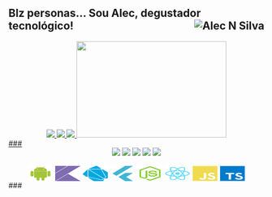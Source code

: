 ## Blz personas... Sou Alec, degustador tecnológico!<img align="right" src="https://komarev.com/ghpvc/?username=alecnsilva&label=Profile%20views&color=0e75b6&style=flat" alt="Alec N Silva" />
<a href="https://github.com/alecnsilva">

<div align="center">
	<img height="180em" src="https://github-readme-stats.vercel.app/api?username=alecnsilva&show_icons=true&theme=nord&include_all_commits=true&count_private=true"/>
	<img height="180em" src="https://github-readme-stats.vercel.app/api/top-langs/?username=alecnsilva&layout=compact&langs_count=7&theme=nord"/>
	<img height="190em" src="https://activity-graph.herokuapp.com/graph?username=alecnsilva&bg_color=22272E&color=7490AC&line=14292e&point=24292e&area=true&hide_border=true"/>
	<img height="190" width="295" src="https://wakatime.com/share/@alecnsilva/5991f07b-9a95-4d18-983e-aa645f373575.svg">
</div>
###
<div align="center"> 
	<a href="https://www.linkedin.com/in/alecnsilva/" target="_blank"><img src="https://img.shields.io/badge/-LinkedIn-%230077B5?style=for-the-badge&logo=linkedin&logoColor=white" target="_blank"></a>
	<a href = "mailto:alec.ns@pm.me"><img src="https://img.shields.io/badge/-Protonmail-%23333?style=for-the-badge&logo=protonmail&logoColor=white" target="_blank"></a>
	<a href="https://www.youtube.com/channel/UC95BrZFqghemqnEcnm0dWfA" target="_blank"><img src="https://img.shields.io/badge/YouTube-FF0000?style=for-the-badge&logo=youtube&logoColor=white" target="_blank"></a>
	<a href="https://www.twitter.com/alecnsilva/" target="_blank"><img src="https://img.shields.io/badge/-Twitter-%230077B5?style=for-the-badge&logo=twitter&logoColor=white" target="_blank"></a>
	<a href="https://stackoverflow.com/users/12901349/alec-n-silva" target="_blank"><img src="https://img.shields.io/badge/stackoverflow-F48225?style=for-the-badge&logo=stackoverflow&logoColor=white" target="_blank"></a>
</div>

<div align="center" style="display: inline_block"><br>
	<img align="center" alt="Alec-Android" height="30" width="50" src="https://raw.githubusercontent.com/devicons/devicon/master/icons/android/android-plain.svg">
	<img align="center" alt="Alec-Kt" height="30" width="50" src="https://raw.githubusercontent.com/devicons/devicon/master/icons/kotlin/kotlin-plain.svg">
	<img align="center" alt="Alec-Dart" height="30" width="50" src="https://raw.githubusercontent.com/devicons/devicon/master/icons/dart/dart-plain.svg"> 
	<img align="center" alt="Alec-Ftr" height="30" width="50" src="https://raw.githubusercontent.com/devicons/devicon/master/icons/flutter/flutter-plain.svg">
	<img align="center" alt="Alec-NodeJS" height="30" width="50" src="https://raw.githubusercontent.com/devicons/devicon/master/icons/nodejs/nodejs-original.svg"> 
	<img align="center" alt="Alec-React" height="30" width="50" src="https://raw.githubusercontent.com/devicons/devicon/master/icons/react/react-original.svg">
	<img align="center" alt="Alec-Js" height="30" width="50" src="https://raw.githubusercontent.com/devicons/devicon/master/icons/javascript/javascript-plain.svg">
	<img align="center" alt="Alec-Ts" height="30" width="50" src="https://raw.githubusercontent.com/devicons/devicon/master/icons/typescript/typescript-plain.svg">
</div>
###
</a>
